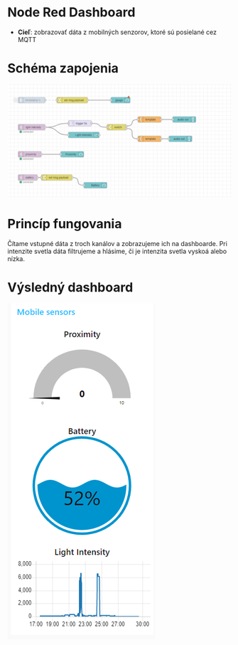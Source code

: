 # Node Red Dashboard

- **Cieľ**: zobrazovať dáta z mobilných senzorov, ktoré sú posielané cez MQTT

# Schéma zapojenia
![Schéma](Snímka.PNG)

# Princíp fungovania
Čítame vstupné dáta z troch kanálov a zobrazujeme ich na dashboarde. 
Pri intenzite svetla dáta filtrujeme a hlásime, či je intenzita svetla vyskoá alebo nízka.
 
  
  # Výsledný dashboard
  ![Dashboard](Snímka2.PNG)


